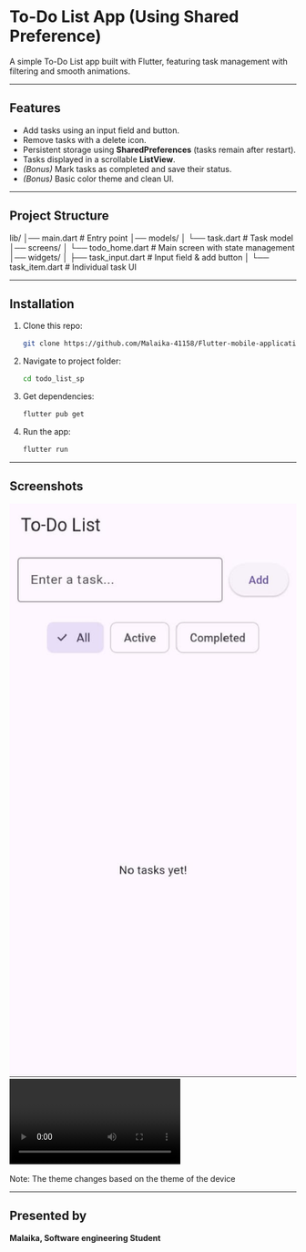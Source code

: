 # To-Do List App (Using Shared Preference)

A simple To-Do List app built with Flutter, featuring task management with filtering and smooth animations.

---

## Features

- Add tasks using an input field and button.
- Remove tasks with a delete icon.
- Persistent storage using **SharedPreferences** (tasks remain after restart).
- Tasks displayed in a scrollable **ListView**.
- *(Bonus)* Mark tasks as completed and save their status.
- *(Bonus)* Basic color theme and clean UI.

---

## Project Structure

lib/
│── main.dart           # Entry point
│── models/
│   └── task.dart       # Task model
│── screens/
│   └── todo_home.dart  # Main screen with state management
│── widgets/
│   ├── task_input.dart # Input field & add button
│   └── task_item.dart  # Individual task UI

---

## Installation

1. Clone this repo:
    ```bash
   git clone https://github.com/Malaika-41158/Flutter-mobile-application/tree/main/Beginner/todo_list_sp
2. Navigate to project folder:
    ```bash
   cd todo_list_sp
3. Get dependencies:
    ```bash
   flutter pub get
4. Run the app:
    ```bash
   flutter run

---

## Screenshots

![App UI](assets/app-ui.jpg)  
![Demo](assets/demo.mp4)

Note: The theme changes based on the theme of the device

---

## Presented by
**Malaika, Software engineering Student**